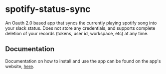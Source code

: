 # spotify-status-sync

An Oauth 2.0 based app that syncs the currently playing spotify song into your slack status. Does not store any credentials, and supports complete deletion of your records (tokens, user id, workspace, etc) at any time.

## Documentation

Documentation on how to install and use the app can be found on the app's website, [here](https://www.spotifysync.rolflewis.com "App Homepage").
